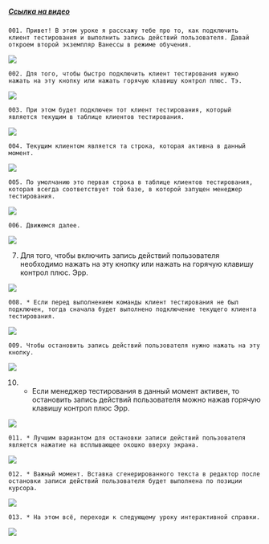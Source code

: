 ﻿##### [Ссылка на видео](https://youtu.be/9TaOO4BLOx4)

	001. Привет! В этом уроке я расскажу тебе про то, как подключить клиент тестирования и выполнить запись действий пользователя. Давай откроем второй экземпляр Ванессы в режиме обучения.

![](https://vanessa-files.do.bit-erp.ru/Doc/1.2.040.1/MD/Глава02/images/001_КнопкиПодключениеКлиентаТестированияИЗаписьДействий.png)

	002. Для того, чтобы быстро подключить клиент тестирования нужно нажать на эту кнопку или нажать горячую клавишу контрол плюс. Тэ.

![](https://vanessa-files.do.bit-erp.ru/Doc/1.2.040.1/MD/Глава02/images/005_КнопкиПодключениеКлиентаТестированияИЗаписьДействий.png)

	003. При этом будет подключен тот клиент тестирования, который является текущим в таблице клиентов тестирования.

![](https://vanessa-files.do.bit-erp.ru/Doc/1.2.040.1/MD/Глава02/images/010_КнопкиПодключениеКлиентаТестированияИЗаписьДействий.png)

	004. Текущим клиентом является та строка, которая активна в данный момент.

![](https://vanessa-files.do.bit-erp.ru/Doc/1.2.040.1/MD/Глава02/images/013_КнопкиПодключениеКлиентаТестированияИЗаписьДействий.png)

	005. По умолчанию это первая строка в таблице клиентов тестирования, которая всегда соответствует той базе, в которой запущен менеджер тестирования.

![](https://vanessa-files.do.bit-erp.ru/Doc/1.2.040.1/MD/Глава02/images/017_КнопкиПодключениеКлиентаТестированияИЗаписьДействий.png)

	006. Движемся далее.

![](https://vanessa-files.do.bit-erp.ru/Doc/1.2.040.1/MD/Глава02/images/020_КнопкиПодключениеКлиентаТестированияИЗаписьДействий.png)

007. Для того, чтобы включить запись действий пользователя необходимо нажать на эту кнопку или нажать на горячую клавишу контрол плюс. Эрр.

![](https://vanessa-files.do.bit-erp.ru/Doc/1.2.040.1/MD/Глава02/images/024_КнопкиПодключениеКлиентаТестированияИЗаписьДействий.png)

	008. * Если перед выполнением команды клиент тестирования не был подключен, тогда сначала будет выполнено подключение текущего клиента тестирования.

![](https://vanessa-files.do.bit-erp.ru/Doc/1.2.040.1/MD/Глава02/images/027_КнопкиПодключениеКлиентаТестированияИЗаписьДействий.png)

	009. Чтобы остановить запись действий пользователя нужно нажать на эту кнопку.

![](https://vanessa-files.do.bit-erp.ru/Doc/1.2.040.1/MD/Глава02/images/031_КнопкиПодключениеКлиентаТестированияИЗаписьДействий.png)

010. * Если менеджер тестирования в данный момент активен, то остановить запись действий пользователя можно нажав горячую клавишу контрол плюс Эрр.

![](https://vanessa-files.do.bit-erp.ru/Doc/1.2.040.1/MD/Глава02/images/034_КнопкиПодключениеКлиентаТестированияИЗаписьДействий.png)

	011. * Лучшим вариантом для остановки записи действий пользователя является нажатие на всплывающее окошко вверху экрана.

![](https://vanessa-files.do.bit-erp.ru/Doc/1.2.040.1/MD/Глава02/images/035_КнопкиПодключениеКлиентаТестированияИЗаписьДействий.png)

	012. * Важный момент. Вставка сгенерированного текста в редактор после остановки записи действий пользователя будет выполнена по позиции курсора.

![](https://vanessa-files.do.bit-erp.ru/Doc/1.2.040.1/MD/Глава02/images/036_КнопкиПодключениеКлиентаТестированияИЗаписьДействий.png)

	013. * На этом всё, переходи к следующему уроку интерактивной справки.

![](https://vanessa-files.do.bit-erp.ru/Doc/1.2.040.1/MD/Глава02/images/037_КнопкиПодключениеКлиентаТестированияИЗаписьДействий.png)
